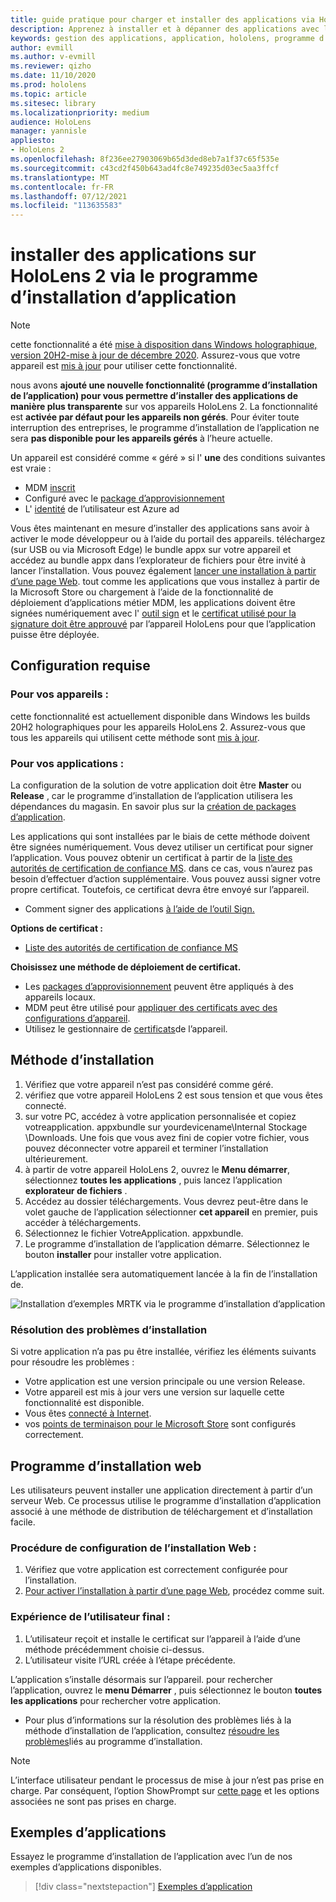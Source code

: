 ```yaml
---
title: guide pratique pour charger et installer des applications via HoloLens 2 programme d’installation de l’application
description: Apprenez à installer et à dépanner des applications avec le programme d’installation d’application et à charger et installer des applications par le biais de l’interface utilisateur.
keywords: gestion des applications, application, hololens, programme d’installation de l’application
author: evmill
ms.author: v-evmill
ms.reviewer: qizho
ms.date: 11/10/2020
ms.prod: hololens
ms.topic: article
ms.sitesec: library
ms.localizationpriority: medium
audience: HoloLens
manager: yannisle
appliesto:
- HoloLens 2
ms.openlocfilehash: 8f236ee27903069b65d3ded8eb7a1f37c65f535e
ms.sourcegitcommit: c43cd2f450b643ad4fc8e749235d03ec5aa3ffcf
ms.translationtype: MT
ms.contentlocale: fr-FR
ms.lasthandoff: 07/12/2021
ms.locfileid: "113635583"
---
```

# <a name="install-apps-on-hololens-2-via-app-installer"></a>installer des applications sur HoloLens 2 via le programme d’installation d’application

> [!NOTE]
> cette fonctionnalité a été [mise à disposition dans Windows holographique, version 20H2-mise à jour de décembre 2020](hololens-release-notes.md). Assurez-vous que votre appareil est [mis à jour](hololens-update-hololens.md) pour utiliser cette fonctionnalité.

nous avons **ajouté une nouvelle fonctionnalité (programme d’installation de l’application) pour vous permettre d’installer des applications de manière plus transparente** sur vos appareils HoloLens 2. La fonctionnalité est **activée par défaut pour les appareils non gérés**. Pour éviter toute interruption des entreprises, le programme d’installation de l’application ne sera **pas disponible pour les appareils gérés** à l’heure actuelle.  

Un appareil est considéré comme « géré » si l' **une** des conditions suivantes est vraie :

- MDM [inscrit](hololens-enroll-mdm.md)
- Configuré avec le [package d’approvisionnement](hololens-provisioning.md)
- L' [identité](hololens-identity.md) de l’utilisateur est Azure ad

Vous êtes maintenant en mesure d’installer des applications sans avoir à activer le mode développeur ou à l’aide du portail des appareils.  téléchargez (sur USB ou via Microsoft Edge) le bundle appx sur votre appareil et accédez au bundle appx dans l’explorateur de fichiers pour être invité à lancer l’installation.  Vous pouvez également [lancer une installation à partir d’une page Web](/windows/msix/app-installer/installing-windows10-apps-web). tout comme les applications que vous installez à partir de la Microsoft Store ou chargement à l’aide de la fonctionnalité de déploiement d’applications métier MDM, les applications doivent être signées numériquement avec l' [outil sign](/windows/win32/appxpkg/how-to-sign-a-package-using-signtool) et le [certificat utilisé pour la signature doit être approuvé](/windows/win32/appxpkg/how-to-sign-a-package-using-signtool#security-considerations) par l’appareil HoloLens pour que l’application puisse être déployée.

## <a name="requirements"></a>Configuration requise

### <a name="for-your-devices"></a>Pour vos appareils :

cette fonctionnalité est actuellement disponible dans Windows les builds 20H2 holographiques pour les appareils HoloLens 2. Assurez-vous que tous les appareils qui utilisent cette méthode sont [mis à jour](hololens-update-hololens.md).

### <a name="for-your-apps"></a>Pour vos applications :

La configuration de la solution de votre application doit être **Master** ou **Release** , car le programme d’installation de l’application utilisera les dépendances du magasin. En savoir plus sur la [création de packages d’application](/windows/msix/app-installer/create-appinstallerfile-vs).

Les applications qui sont installées par le biais de cette méthode doivent être signées numériquement. Vous devez utiliser un certificat pour signer l’application. Vous pouvez obtenir un certificat à partir de la [liste des autorités de certification de confiance MS](https://ccadb-public.secure.force.com/microsoft/IncludedCACertificateReportForMSFT). dans ce cas, vous n’aurez pas besoin d’effectuer d’action supplémentaire. Vous pouvez aussi signer votre propre certificat. Toutefois, ce certificat devra être envoyé sur l’appareil.

- Comment signer des applications [à l’aide de l’outil Sign.](/windows/win32/appxpkg/how-to-sign-a-package-using-signtool)

**Options de certificat :**

- [Liste des autorités de certification de confiance MS](https://ccadb-public.secure.force.com/microsoft/IncludedCACertificateReportForMSFT)

**Choisissez une méthode de déploiement de certificat.**

- Les [packages d’approvisionnement](hololens-provisioning.md) peuvent être appliqués à des appareils locaux.
- MDM peut être utilisé pour [appliquer des certificats avec des configurations d’appareil](/mem/intune/protect/certificates-configure).
- Utilisez le gestionnaire de [certificats](certificate-manager.md)de l’appareil.

## <a name="installation-method"></a>Méthode d’installation

1. Vérifiez que votre appareil n’est pas considéré comme géré.
1. vérifiez que votre appareil HoloLens 2 est sous tension et que vous êtes connecté.
1. sur votre PC, accédez à votre application personnalisée et copiez votreapplication. appxbundle sur yourdevicename\Internal Stockage \Downloads.
    Une fois que vous avez fini de copier votre fichier, vous pouvez déconnecter votre appareil et terminer l’installation ultérieurement.
1. à partir de votre appareil HoloLens 2, ouvrez le **Menu démarrer**, sélectionnez **toutes les applications** , puis lancez l’application **explorateur de fichiers** .
1. Accédez au dossier téléchargements. Vous devrez peut-être dans le volet gauche de l’application sélectionner **cet appareil** en premier, puis accéder à téléchargements.
1. Sélectionnez le fichier VotreApplication. appxbundle.
1. Le programme d’installation de l’application démarre. Sélectionnez le bouton **installer** pour installer votre application.

L’application installée sera automatiquement lancée à la fin de l’installation de.

![Installation d’exemples MRTK via le programme d’installation d’application](images/hololens-app-installer-picture.jpg)

### <a name="troubleshooting-installs"></a>Résolution des problèmes d’installation

Si votre application n’a pas pu être installée, vérifiez les éléments suivants pour résoudre les problèmes :

- Votre application est une version principale ou une version Release.
- Votre appareil est mis à jour vers une version sur laquelle cette fonctionnalité est disponible.
- Vous êtes [connecté à Internet](hololens-network.md).
- vos [points de terminaison pour le Microsoft Store](hololens-offline.md) sont configurés correctement.  

## <a name="web-installer"></a>Programme d’installation web

Les utilisateurs peuvent installer une application directement à partir d’un serveur Web. Ce processus utilise le programme d’installation d’application associé à une méthode de distribution de téléchargement et d’installation facile.

### <a name="how-to-set-up-web-install"></a>Procédure de configuration de l’installation Web :

1. Vérifiez que votre application est correctement configurée pour l’installation.
1. [Pour activer l’installation à partir d’une page Web](/windows/msix/app-installer/installing-windows10-apps-web#how-to-enable-this-on-a-webpage), procédez comme suit.

### <a name="end-user-experience"></a>Expérience de l’utilisateur final :

1. L’utilisateur reçoit et installe le certificat sur l’appareil à l’aide d’une méthode précédemment choisie ci-dessus.
1. L’utilisateur visite l’URL créée à l’étape précédente.

L’application s’installe désormais sur l’appareil. pour rechercher l’application, ouvrez le **menu Démarrer** , puis sélectionnez le bouton **toutes les applications** pour rechercher votre application.

- Pour plus d’informations sur la résolution des problèmes liés à la méthode d’installation de l’application, consultez [résoudre les problèmes](/windows/msix/app-installer/troubleshoot-appinstaller-issues)liés au programme d’installation.

> [!NOTE]
> L’interface utilisateur pendant le processus de mise à jour n’est pas prise en charge. Par conséquent, l’option ShowPrompt sur [cette page](/windows/msix/app-installer/update-settings) et les options associées ne sont pas prises en charge.

## <a name="sample-apps"></a>Exemples d’applications

Essayez le programme d’installation de l’application avec l’un de nos exemples d’applications disponibles. 
> [!div class="nextstepaction"]
> [Exemples d’application](/windows/mixed-reality/develop/features-and-samples)
